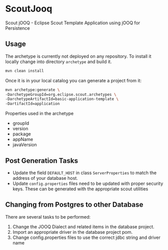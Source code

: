 # ScoutJooq
Scout jOOQ - Eclipse Scout Template Application using jOOQ for Persistence

## Usage

The archetype is currently not deployed on any repository. To install it locally change into directory ```archetype``` and build it. 

```bash
mvn clean install

```

Once it is in your local catalog you can generate a project from it:

```bash
mvn archetype:generate \
-DarchetypeGroupId=org.eclipse.scout.archetypes \
-DarchetypeArtifactId=basic-application-template \
-DartifactId=application
```

Properties used in the archetype

* groupId
* version
* package
* appName
* javaVersion

## Post Generation Tasks

* Update the field ```DEFAULT_HOST``` in class ```ServerProperties``` to match the address of your database host.
* Update ```config.properties``` files need to be updated with proper security keys. These can be generated with the appropriate scout utilities

## Changing from Postgres to other Database

There are several tasks to be performed:

1. Change the JOOQ Dialect and related items in the database project.
2. Import an appropriate driver in the database project pom.
3. Change config.properties files to use the correct jdbc string and driver name
